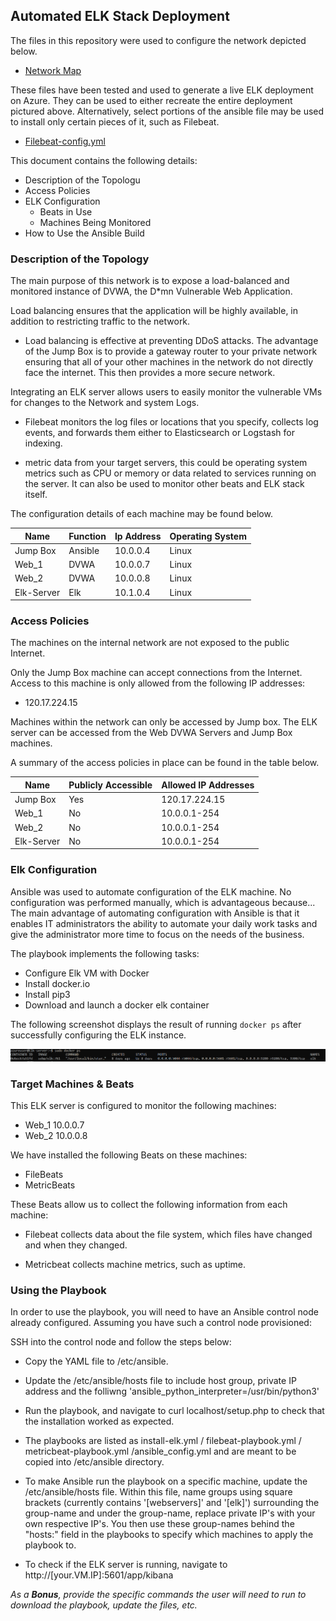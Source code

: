## Automated ELK Stack Deployment

The files in this repository were used to configure the network depicted below. 

- [Network Map](https://github.com/Nickolaki/CyberSecurity/blob/main/Map.PNG)

These files have been tested and used to generate a live ELK deployment on Azure. They can be used to either recreate the entire deployment pictured above. Alternatively, select portions of the ansible file may be used to install only certain pieces of it, such as Filebeat.

- [Filebeat-config.yml](https://github.com/Nickolaki/CyberSecurity/blob/main/filebeat-config.yml)

This document contains the following details:
- Description of the Topologu
- Access Policies
- ELK Configuration
  - Beats in Use
  - Machines Being Monitored
- How to Use the Ansible Build


### Description of the Topology

The main purpose of this network is to expose a load-balanced and monitored instance of DVWA, the D*mn Vulnerable Web Application.

Load balancing ensures that the application will be highly available, in addition to restricting traffic to the network.

- Load balancing is effective at preventing DDoS attacks. The advantage   of the Jump Box is to provide a gateway router to your private network ensuring that all of your other machines in the network do not directly face the internet. This then provides a more secure network.

Integrating an ELK server allows users to easily monitor the vulnerable VMs for changes to the Network and system Logs.

- Filebeat monitors the log files or locations that you specify, collects log events, and forwards them either to Elasticsearch or Logstash for indexing.

- metric data from your target servers, this could be operating system metrics such as CPU or memory or data related to services running on the server. It can also be used to monitor other beats and ELK stack itself.

The configuration details of each machine may be found below.


| Name       | Function | Ip Address | Operating System |
|------------|----------|------------|------------------|
| Jump Box   | Ansible  | 10.0.0.4   | Linux            |
| Web_1      | DVWA     | 10.0.0.7   | Linux            |
| Web_2      | DVWA     | 10.0.0.8   | Linux            |
| Elk-Server | Elk      | 10.1.0.4   | Linux            |

### Access Policies

The machines on the internal network are not exposed to the public Internet. 

Only the Jump Box machine can accept connections from the Internet. Access to this machine is only allowed from the following IP addresses:

- 120.17.224.15

Machines within the network can only be accessed by Jump box.
The ELK server can be accessed from the Web DVWA Servers and Jump Box machines.

A summary of the access policies in place can be found in the table below.

| Name       | Publicly Accessible | Allowed IP Addresses     |
|------------|---------------------|--------------------------|
| Jump Box   | Yes                 |      120.17.224.15       |
| Web_1      | No                  |      10.0.0.1-254        |
| Web_2      | No                  |      10.0.0.1-254        |
| Elk-Server | No                  |      10.0.0.1-254        |

### Elk Configuration

Ansible was used to automate configuration of the ELK machine. No configuration was performed manually, which is advantageous because...
The main advantage of automating configuration with Ansible is that it enables IT administrators the ability to automate your daily work tasks and give the administrator more time to focus on the needs of the business.

The playbook implements the following tasks:

- Configure Elk VM with Docker
- Install docker.io
- Install pip3
- Download and launch a docker elk container

The following screenshot displays the result of running `docker ps` after successfully configuring the ELK instance.

![TODO: Update the path with the name of your screenshot of docker ps output](https://github.com/Nickolaki/CyberSecurity/blob/main/docker_ps_output.png)

### Target Machines & Beats
This ELK server is configured to monitor the following machines:

- Web_1 10.0.0.7
- Web_2 10.0.0.8 

We have installed the following Beats on these machines:

- FileBeats
- MetricBeats 

These Beats allow us to collect the following information from each machine:

- Filebeat collects data about the file system, which files have changed  and when they changed.

- Metricbeat collects machine metrics, such as uptime.

### Using the Playbook
In order to use the playbook, you will need to have an Ansible control node already configured. Assuming you have such a control node provisioned:

SSH into the control node and follow the steps below:

- Copy the YAML file to /etc/ansible.

- Update the /etc/ansible/hosts file to include host group, private IP address and the folliwng 'ansible_python_interpreter=/usr/bin/python3'

- Run the playbook, and navigate to curl localhost/setup.php to check that the installation worked as expected.

- The playbooks are listed as install-elk.yml / filebeat-playbook.yml / metricbeat-playbook.yml /ansible_config.yml and are meant to be copied into /etc/ansible directory.

- To make Ansible run the playbook on a specific machine, update the /etc/ansible/hosts file. Within this file, name groups using square brackets (currently contains '[webservers]' and '[elk]') surrounding the group-name and under the group-name, replace private IP's with your own respective IP's. You then use these group-names behind the "hosts:" field in the playbooks to specify which machines to apply the playbook to.

- To check if the ELK server is running, navigate to http://[your.VM.IP]:5601/app/kibana

_As a **Bonus**, provide the specific commands the user will need to run to download the playbook, update the files, etc._

